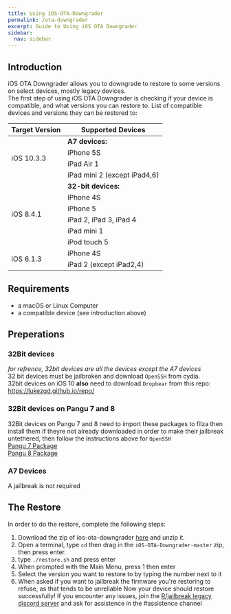```yaml
---
title: Using iOS-OTA-Downgrader
permalink: /ota-downgrader
excerpt: Guide to Using iOS OTA Downgrader 
sidebar:
  nav: sidebar
---
```

## Introduction
iOS OTA Downgrader allows you to downgrade to restore to some versions on select devices, mostly legacy devices.
<br>
The first step of using iOS OTA Downgrader is checking if your device is compatible, and what versions you can restore to. List of compatible devices and versions they can be restored to:
<table>
    <thead>
        <tr>
            <th>Target Version</th>
            <th>Supported Devices</th>
        </tr>
    </thead>
    <tbody>
        <tr>
            <td rowspan=4>iOS 10.3.3</td>
            <td><b>A7 devices:</b></td>
        </tr>
        <tr><td>iPhone 5S</td></tr>
        <tr><td>iPad Air 1</td></tr>
        <tr><td>iPad mini 2 (except iPad4,6)</td></tr>
        <tr>
            <td rowspan=6>iOS 8.4.1</td>
            <td><b>32-bit devices:</b></td>
        </tr>
        <tr><td>iPhone 4S</td></tr>
        <tr><td>iPhone 5</td></tr>
        <tr><td>iPad 2, iPad 3, iPad 4</td></tr>
        <tr><td>iPad mini 1</td></tr>
        <tr><td>iPod touch 5</td></tr>
        <tr>
            <td rowspan=2>iOS 6.1.3</td>
            <td>iPhone 4S</td>
        </tr>
        <tr><td>iPad 2 (except iPad2,4)</td></tr>
    </tbody>
</table>


## Requirements
- a macOS or Linux Computer
- a compatible device (see introduction above)


## Preperations

### 32Bit devices 
*for refrence, 32bit devices are all the devices except the A7 devices* <br>
32 bit devices must be jailbroken and download `OpenSSH` from cydia. <br>32bit devices on iOS 10 **also** need to download `Dropbear` from this repo: https://lukezgd.github.io/repo/

### 32Bit devices on Pangu 7 and 8
32Bit devices on Pangu 7 and 8 need to import these packages to filza then install them if theyre not already downloaded in order to make their jailbreak untethered, then follow the instructions above for `OpenSSH` <br>
[Pangu 7 Package](https://github.com/LukeZGD/iOS-OTA-Downgrader-Keys/releases/download/untether/io.pangu.axe7_0.3_iphoneos-arm.deb)<br>
[Pangu 8 Package](https://github.com/LukeZGD/iOS-OTA-Downgrader-Keys/releases/download/untether/io.pangu.xuanyuansword8_0.5_iphoneos-arm.deb)

### A7 Devices
A jailbreak is not required

## The Restore
In order to do the restore, complete the following steps:
1. Download the zip of ios-ota-downgrader [here](https://github.com/LukeZGD/iOS-OTA-Downgrader/archive/master.zip) and unzip it.
2. Open a terminal, type `cd` then drag in the `iOS-OTA-Downgrader-master` zip, then press enter.
3. type `./restore.sh` and press enter 
4. When prompted with the Main Menu, press 1 then enter
5. Select the version you want to restore to by typing the number next to it
6. When asked if you want to jailbreak the firmware you're restoring to refuse, as that tends to be unreliable
Now your device should restore successfully! If you encounter any issues, join the [R/jailbreak legacy discord server](https://discord.gg/bhDpTAu) and ask for assistence in the #assistence channel
